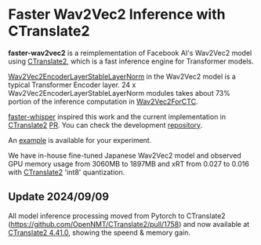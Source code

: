 # Faster Wav2Vec2 Inference with CTranslate2 
**faster-wav2vec2** is a reimplementation of Facebook AI's Wav2Vec2 model using [CTranslate2](https://github.com/OpenNMT/CTranslate2), which is a fast inference engine for Transformer models.

[Wav2Vec2EncoderLayerStableLayerNorm](https://github.com/huggingface/transformers/blob/9093b19b13f642ed63e0fa49f4091fc0283a84e3/src/transformers/models/wav2vec2/modeling_wav2vec2.py#L703) in the Wav2Vec2 model is a typical Transformer Encoder layer.
24 x Wav2Vec2EncoderLayerStableLayerNorm modules takes about 73% portion of the inference computation in [Wav2Vec2ForCTC](https://github.com/huggingface/transformers/blob/9093b19b13f642ed63e0fa49f4091fc0283a84e3/src/transformers/models/wav2vec2/modeling_wav2vec2.py#L1859).

[faster-whisper](https://github.com/guillaumekln/faster-whisper) inspired this work and the current implementation in [CTranslate2](https://github.com/OpenNMT/CTranslate2) [PR](https://github.com/OpenNMT/CTranslate2/pull/1520/files). You can check the development [repository](https://github.com/homink/CTranslate2).

An [example](https://github.com/homink/CTranslate2/blob/437086983733dec9d58f32674cec85d06bb535b3/python/tests/test_transformers.py#L948) is available for your experiment.

We have in-house fine-tuned Japanese Wav2Vec2 model and observed GPU memory usage from 3060MB to 1897MB and xRT from 0.027 to 0.016 with [CTranslate2](https://github.com/OpenNMT/CTranslate2) 'int8' quantization.

## Update 2024/09/09 
All model inference processing moved from Pytorch to CTranslate2 (https://github.com/OpenNMT/CTranslate2/pull/1758) and now available at [CTranslate2 4.41.0](https://github.com/OpenNMT/CTranslate2/releases/tag/v4.4.0), showing the speend & memory gain.
